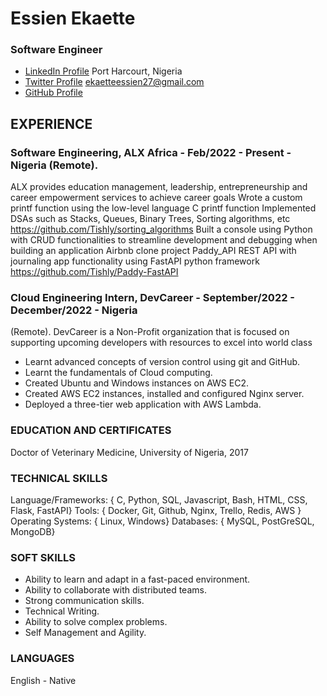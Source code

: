 # Essien Ekaette
### Software Engineer
- [LinkedIn Profile](https://www.linkedin.com/in/ekaette-essien/)              Port Harcourt, Nigeria
- [Twitter Profile](https://twitter.com/TinnieTweety)                          ekaetteessien27@gmail.com
- [GitHub Profile](https://github.com/Tishly)

## EXPERIENCE
### Software Engineering, ALX Africa - Feb/2022 - Present - Nigeria (Remote).
ALX provides education management, leadership, entrepreneurship and career empowerment services to
achieve career goals
 Wrote a custom printf function using the low-level language C
 printf function
 Implemented DSAs such as Stacks, Queues, Binary Trees, Sorting algorithms, etc
 https://github.com/Tishly/sorting_algorithms
 Built a console using Python with CRUD functionalities to streamline development and
debugging when building an application
 Airbnb clone project
 Paddy_API REST API with journaling app functionality using FastAPI python framework
 https://github.com/Tishly/Paddy-FastAPI


### Cloud Engineering Intern, DevCareer - September/2022 - December/2022 - Nigeria
(Remote).
DevCareer is a Non-Profit organization that is focused on supporting upcoming developers with
resources to excel into world class
 - Learnt advanced concepts of version control using git and GitHub.
 - Learnt the fundamentals of Cloud computing.
 - Created Ubuntu and Windows instances on AWS EC2.
 - Created AWS EC2 instances, installed and configured Nginx server.
 - Deployed a three-tier web application with AWS Lambda.

### EDUCATION AND CERTIFICATES
Doctor of Veterinary Medicine, University of Nigeria, 2017

### TECHNICAL SKILLS
Language/Frameworks: { C, Python, SQL, Javascript, Bash, HTML, CSS, Flask, FastAPI}
Tools: { Docker, Git, Github, Nginx, Trello, Redis, AWS }
Operating Systems: { Linux, Windows}
Databases: { MySQL, PostGreSQL, MongoDB}

### SOFT SKILLS
- Ability to learn and adapt in a fast-paced environment.
- Ability to collaborate with distributed teams.
- Strong communication skills.
- Technical Writing.
- Ability to solve complex problems.
- Self Management and Agility.

### LANGUAGES
English - Native
